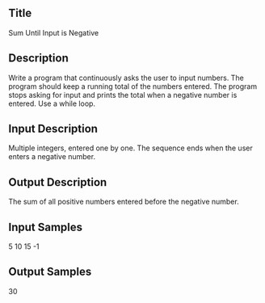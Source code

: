 ## Title
Sum Until Input is Negative

## Description
Write a program that continuously asks the user to input numbers. The program should keep a running total of the numbers entered. The program stops asking for input and prints the total when a negative number is entered. 
Use a while loop.

## Input Description
Multiple integers, entered one by one. The sequence ends when the user enters a negative number.

## Output Description
The sum of all positive numbers entered before the negative number.

## Input Samples
5
10
15
-1


## Output Samples
30
